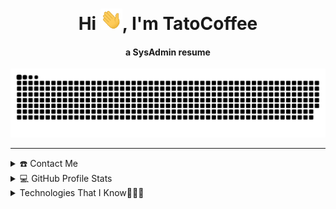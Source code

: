 <div align="center">
<h1 align="center">Hi <img width="35" src="https://github.com/1999AZZAR/1999AZZAR/blob/main/resources/img/waving.gif">, I'm TatoCoffee</h1>
<h4 align="center">a SysAdmin resume </h4>

</div>

<div align="center">
  <a href="https://github.com/TatoCoffee">
  <img  src="https://github.com/1999AZZAR/1999AZZAR/blob/main/resources/img/grid-snake.svg"
       alt="snake" /></a>
</div>

-----
<details>
  <summary>☎️ Contact Me</summary>
<div>
  <samp>
    <h2 align="center">you can reach me by:</h2>
    <p align="center">
      <br/>
      <a href="https://www.facebook.com/tatoveins666/" target="blank"><img align="center"
         src="https://img.shields.io/badge/facebook-4267B2.svg?style=for-the-badge&logo=facebook&logoColor=white"
         alt="tato" height="30"/></a>
      <a href="mailto:hj201167@gmail.com" target="blank"><img align="center"
         src="https://img.shields.io/badge/gmail-EA4335.svg?style=for-the-badge&logo=gmail&logoColor=white"
         alt="tato" height="30"/></a>
    </p>
  <p align="center">
      <a href="https://www.instagram.com/tato.coffee/" target="blank"><img align="center"
         src="https://img.shields.io/badge/instagram-%23E4405F.svg?style=for-the-badge&logo=Instagram&logoColor=white"
         alt="tato" height="30"/></a>
      <a href="https://wa.me/+573213365598" target="blank"><img align="center"
         src="https://img.shields.io/badge/whatsapp-4B7F1.svg?style=for-the-badge&logo=whatsapp&logoColor=white"
         alt="tato" height="30"/></a>
      <br>
    </p>
  </samp>
</div>
</details>  
<details> 
  <summary>💻 GitHub Profile Stats</summary>
  <div>
  <samp>
    <h2 align="center"> Github Stats </h2>
      <br/>
    <details open>
  <summary><h3>Languages</h3></summary>
            <p align="center">
        <a href="https://github.com/TatoCoffee">
          <img src="https://github-readme-stats.vercel.app/api/top-langs/?username=TatoCoffee&langs_count=6&theme=gruvbox&layout=compact&hide_border=true"
          alt="TatoCoffee :: overall Top Langs " /></a>
      </p>
        <p align="center">
          <a href="https://github.com/TatoCoffee">
          <img width="45%" src="https://github-profile-summary-cards.vercel.app/api/cards/repos-per-language?username=TatoCoffee&theme=gruvbox&layout=compact&hide_border=true"
          alt="TatoCoffee :: Top Langs by repo" />
          <img width="45%" src="https://github-profile-summary-cards.vercel.app/api/cards/most-commit-language?username=TatoCoffee&theme=gruvbox&layout=compact&hide_border=true"
          alt="TatoCoffee :: Top Langs by commit" />
          <a href="https://github.com/TatoCoffee" title="Go to Source">
          <img align="center" width=84% src="https://github-profile-trophy.vercel.app/?username=TatoCoffee&theme=radical&row=1&column=7&margin-h=15&margin-w=5&no-bg=true" alt="TatoCoffee" />
          </a>
        </p>
</details>
    <details open>
  <summary><h3>Stasistic</h3></summary>
        <p align="center">
          <a href="https://github.com/TatoCoffee">
          <img width="49.5%" src="https://github-readme-stats.vercel.app/api?username=TatoCoffee&show_icons=true&theme=gruvbox&hide_border=true" />
          <img width="49.5%" src="https://github-readme-streak-stats.herokuapp.com/?user=TatoCoffee&theme=gruvbox&hide_border=true" />
          </a>
       </p>
     <br>
     </samp>
  </div>    
</details>
  <details>
    <summary>Technologies That I Know👨🏻‍💻</summary>
<div>
  <samp>
<!--tech stack icons-->
    <details open>
<p align="center">
  <a href="https://skillicons.dev">
    <img src="https://skillicons.dev/icons?i=git,aws,bootstrap,c,cpp,css,discord,docker,dynamodb,express,figma,firebase,github,html,idea,java,js,kotlin,linux,md,materialui,mongodb,mysql,nextjs,nodejs,postman,py,react,redux,tailwind,ts,vscode&perline=14" />
  </a>
</p>
  </samp>
</div>
    </details>
